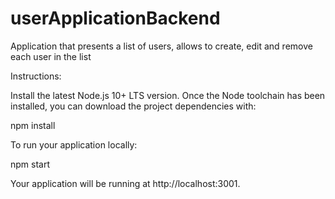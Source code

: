 # userApplicationBackend
Application that presents a list of users, allows to create, edit and remove each user in the list

Instructions: 

Install the latest Node.js 10+ LTS version.
Once the Node toolchain has been installed, you can download the project dependencies with:

npm install

To run your application locally:

npm  start

Your application will be running at http://localhost:3001.
